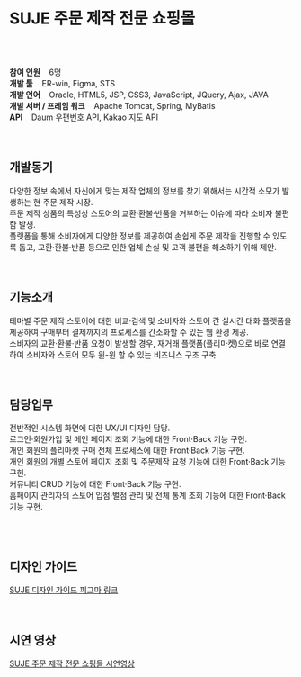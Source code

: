 <h1>SUJE 주문 제작 전문 쇼핑몰</h1>
<br>
<br>

<strong>참여 인원</strong><span>&nbsp;&nbsp;&nbsp;&nbsp;6명</span><br>
<strong>개발 툴</strong><span>&nbsp;&nbsp;&nbsp;&nbsp;ER-win, Figma, STS</span><br>
<strong>개발 언어</strong><span>&nbsp;&nbsp;&nbsp;&nbsp;Oracle, HTML5, JSP, CSS3, JavaScript, JQuery, Ajax, JAVA</span><br>
<strong>개발 서버 / 프레임 워크</strong><span>&nbsp;&nbsp;&nbsp;&nbsp;Apache Tomcat, Spring, MyBatis</span><br>
<strong>API</strong><span>&nbsp;&nbsp;&nbsp;&nbsp;Daum 우편번호 API, Kakao 지도 API</span><br>
<br>
<br>

<h2>개발동기</h2>
다양한 정보 속에서 자신에게 맞는 제작 업체의 정보를 찾기 위해서는 시간적 소모가 발생하는 현 주문 제작 시장. <br>
주문 제작 상품의 특성상 스토어의 교환·환불·반품을 거부하는 이슈에 따라 소비자 불편함 발생. <br>
플랫폼을 통해 소비자에게 다양한 정보를 제공하여 손쉽게 주문 제작을 진행할 수 있도록 돕고, 교환·환불·반품 등으로 인한 업체 손실 및 고객 불편을 해소하기 위해 제안.
<br>
<br>
<br>

<h2>기능소개</h2>
테마별 주문 제작 스토어에 대한 비교·검색 및 소비자와 스토어 간 실시간 대화 플랫폼을 제공하여 구매부터 결제까지의 프로세스를 간소화할 수 있는 웹 환경 제공. <br>
소비자의 교환·환불·반품 요청이 발생할 경우, 재거래 플랫폼(플리마켓)으로 바로 연결하여 소비자와 스토어 모두 윈-윈 할 수 있는 비즈니스 구조 구축.
<br>
<br>
<br>

<h2>담당업무</h2>
전반적인 시스템 화면에 대한 UX/UI 디자인 담당.<br>
로그인·회원가입 및 메인 페이지 조회 기능에 대한 Front·Back 기능 구현. <br>
개인 회원의 플리마켓 구매 전체 프로세스에 대한 Front·Back 기능 구현. <br>
개인 회원의 개별 스토어 페이지 조회 및 주문제작 요청 기능에 대한 Front·Back 기능 구현. <br>
커뮤니티 CRUD 기능에 대한 Front·Back 기능 구현. <br>
홈페이지 관리자의 스토어 입점·벌점 관리 및 전체 통계 조회 기능에 대한 Front·Back 기능 구현. <br>
<br>
<br>
<br>

<h2>디자인 가이드</h2>
<a href='https://www.figma.com/file/jLuzg0OE9Illk1cpyfFus9/FINAL-PROJECT?type=design&node-id=3%3A2&mode=design&t=Ye7DuTBjwXNlJJGv-1'>SUJE 디자인 가이드 피그마 링크</a>
<br>
<br>
<br>

<h2>시연 영상</h2>
<a href='https://youtu.be/5IxQR4NmBpQ?si=_aT5LpX0HQryKjxd'>SUJE 주문 제작 전문 쇼핑몰 시연영상</a>
<br>
